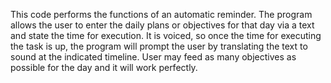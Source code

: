 This code performs the functions of an automatic reminder.
The program allows the user to enter the daily plans or objectives for that day via a text and state the time for execution.
It is voiced, so once the time for executing the task is up, the program will prompt the user by translating the text to sound at the indicated timeline.
User may feed as many objectives as possible for the day and it will work perfectly.

